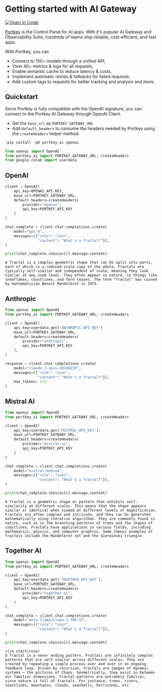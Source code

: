 # Getting started with AI Gateway

[![Open In Colab](https://colab.research.google.com/assets/colab-badge.svg)](https://colab.research.google.com/drive/1nQa-9EYcv9-O6VnwLATnVd9Q2wFtthOA?usp=sharing)

[Portkey](https://app.portkey.ai/) is the Control Panel for AI apps. With it's popular AI Gateway and Observability Suite, hundreds of teams ship reliable, cost-efficient, and fast apps.

With Portkey, you can

* Connect to 150+ models through a unified API,
* View 40+ metrics & logs for all requests,
* Enable semantic cache to reduce latency & costs,
* Implement automatic retries & fallbacks for failed requests,
* Add custom tags to requests for better tracking and analysis and more.

## Quickstart

Since Portkey is fully compatible with the OpenAI signature, you can connect to the Portkey AI Gateway through OpenAI Client.

* Set the `base_url` as `PORTKEY_GATEWAY_URL`
* Add `default_headers` to consume the headers needed by Portkey using the `createHeaders` helper method.

```python
!pip install -qU portkey-ai openai
```

```python
from openai import OpenAI
from portkey_ai import PORTKEY_GATEWAY_URL, createHeaders
from google.colab import userdata
```

## OpenAI

```python
client = OpenAI(
    api_key=OPENAI_API_KEY,
    base_url=PORTKEY_GATEWAY_URL,
    default_headers=createHeaders(
        provider="openai",
        api_key=PORTKEY_API_KEY
    )
)

chat_complete = client.chat.completions.create(
    model="gpt-4",
    messages=[{"role": "user",
               "content": "What's a fractal?"}],
)

print(chat_complete.choices[0].message.content)
```

```
A fractal is a complex geometric shape that can be split into parts, each of which is a reduced-scale copy of the whole. Fractals are typically self-similar and independent of scale, meaning they look similar at any zoom level. They often appear in nature, in things like snowflakes, coastlines, and fern leaves. The term "fractal" was coined by mathematician Benoit Mandelbrot in 1975.
```

## Anthropic

```python
from openai import OpenAI
from portkey_ai import PORTKEY_GATEWAY_URL, createHeaders

client = OpenAI(
    api_key=userdata.get('ANTHROPIC_API_KEY')
    base_url=PORTKEY_GATEWAY_URL,
    default_headers=createHeaders(
        provider="anthropic",
        api_key=PORTKEY_API_KEY
    ),
)

response = client.chat.completions.create(
    model="claude-3-opus-20240229",
    messages=[{"role": "user",
               "content": "What's a fractal?"}],
    max_tokens= 512
)
```

## Mistral AI

```python
from openai import OpenAI
from portkey_ai import PORTKEY_GATEWAY_URL, createHeaders

client = OpenAI(
    api_key=userdata.get('MISTRAL_API_KEY'),
    base_url=PORTKEY_GATEWAY_URL,
    default_headers=createHeaders(
        provider="mistral-ai",
        api_key=PORTKEY_API_KEY
    )
)

chat_complete = client.chat.completions.create(
    model="mistral-medium",
    messages=[{"role": "user",
               "content": "What's a fractal?"}],
)

print(chat_complete.choices[0].message.content)
```

```
A fractal is a geometric shape or pattern that exhibits self-similarity at different scales. This means that the shape appears similar or identical when viewed at different levels of magnification. Fractals are often complex and intricate, and they can be generated mathematically using iterative algorithms. They are commonly found in nature, such as in the branching patterns of trees and the shapes of coastlines. Fractals have applications in various fields, including mathematics, physics, and computer graphics. Some famous examples of fractals include the Mandelbrot set and the Sierpinski triangle.
```

## Together AI

```python
from openai import OpenAI
from portkey_ai import PORTKEY_GATEWAY_URL, createHeaders

client = OpenAI(
    api_key=userdata.get('TOGETHER_API_KEY'),
    base_url=PORTKEY_GATEWAY_URL,
    default_headers=createHeaders(
        provider="together-ai",
        api_key=PORTKEY_API_KEY
    )
)

chat_complete = client.chat.completions.create(
    model="meta-llama/Llama-2-70b-hf",
    messages=[{"role": "user",
               "content": "What's a fractal?"}],
)

print(chat_complete.choices[0].message.content)
```

```
<|im_start|>user
A fractal is a never ending pattern. Fractals are infinitely complex patterns that are self-similar across different scales. They are created by repeating a simple process over and over in an ongoing feedback loop. Driven by recursion, fractals are images of dynamic systems – the pictures of Chaos. Geometrically, they exist in between our familiar dimensions. Fractal patterns are extremely familiar, since nature is full of fractals. For instance: trees, rivers, coastlines, mountains, clouds, seashells, hurricanes, etc
```
